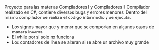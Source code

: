 Proyecto para las materias Compiladores I y Compiladores II
Compilador realizado en C#, contiene diversos bugs y errores menores. Dentro del mismo compilador se realiza el codigo intermedio y se ejecuta.
- Los signos mayor que y menor que se comportan en algunos casos de manera inversa
- El while por si solo no funciona
- Los contadores de linea se alteran si se abre un archivo muy grande

